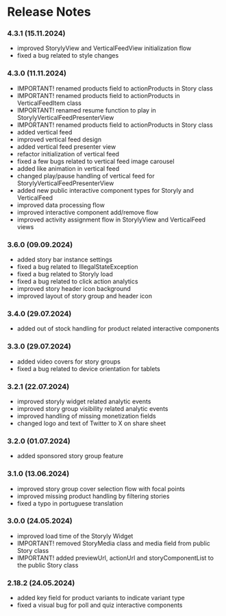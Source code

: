 # Release Notes
### 4.3.1 (15.11.2024)
* improved StorylyView and VerticalFeedView initialization flow
* fixed a bug related to style changes

### 4.3.0 (11.11.2024)
* IMPORTANT! renamed products field to actionProducts in Story class
* IMPORTANT! renamed products field to actionProducts in VerticalFeedItem class
* IMPORTANT! renamed resume function to play in StorylyVerticalFeedPresenterView
* IMPORTANT! renamed products field to actionProducts in Story class
* added vertical feed
* improved vertical feed design
* added vertical feed presenter view
* refactor initialization of vertical feed
* fixed a few bugs related to vertical feed image carousel
* added like animation in vertical feed
* changed play/pause handling of vertical feed for StorylyVerticalFeedPresenterView
* added new public interactive component types for Storyly and VerticalFeed
* improved data processing flow
* improved interactive component add/remove flow
* improved activity assignment flow in StorylyView and VerticalFeed views

### 3.6.0 (09.09.2024)
* added story bar instance settings
* fixed a bug related to IllegalStateException
* fixed a bug related to Storyly load
* fixed a bug related to click action analytics
* improved story header icon background
* improved layout of story group and header icon

### 3.4.0 (29.07.2024)
* added out of stock handling for product related interactive components

### 3.3.0 (29.07.2024)
* added video covers for story groups
* fixed a bug related to device orientation for tablets

### 3.2.1 (22.07.2024)
* improved storyly widget related analytic events
* improved story group visibility related analytic events
* improved handling of missing monetization fields
* changed logo and text of Twitter to X on share sheet

### 3.2.0 (01.07.2024)
* added sponsored story group feature

### 3.1.0 (13.06.2024)
* improved story group cover selection flow with focal points
* improved missing product handling by filtering stories
* fixed a typo in portuguese translation

### 3.0.0 (24.05.2024)
* improved load time of the Storyly Widget
* IMPORTANT! removed StoryMedia class and media field from public Story class
* IMPORTANT! added previewUrl, actionUrl and storyComponentList to the public Story class

### 2.18.2 (24.05.2024)
* added key field for product variants to indicate variant type
* fixed a visual bug for poll and quiz interactive components


